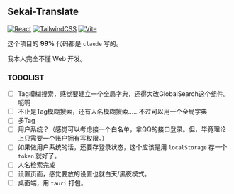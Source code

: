 ## Sekai-Translate

[![React](https://img.shields.io/badge/React-20232A?style=for-the-badge&logo=react&logoColor=61DAFB)](https://reactjs.org/)  [![TailwindCSS](https://img.shields.io/badge/Tailwind_CSS-38B2AC?style=for-the-badge&logo=tailwind-css&logoColor=white)](https://tailwindcss.com/)  [![Vite](https://img.shields.io/badge/Vite-646CFF?style=for-the-badge&logo=vite&logoColor=white)](https://vitejs.dev/)

这个项目的 **99%** 代码都是 `claude` 写的。

我本人完全不懂 Web 开发。

### TODOLIST

- [ ] Tag模糊搜索，感觉要建立一个全局字典，还得大改GlobalSearch这个组件。呃啊
- [ ] 不止是Tag模糊搜索，还有人名模糊搜索……不过可以用一个全局字典
- [ ] 多Tag
- [ ] 用户系统？（感觉可以考虑接一个白名单，拿QQ的接口登录。但，毕竟理论上只需要一个账户拥有写权限。）
- [ ] 如果做用户系统的话，还要存登录状态，这个应该是用 `localStorage` 存一个 `token` 就好了。
- [ ] 人名检索完成
- [ ] 设置页面，感觉要放的设置也就白天/黑夜模式。
- [ ] 桌面端，用 `tauri` 打包。